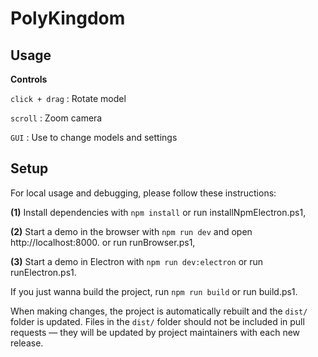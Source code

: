 PolyKingdom
======================


Usage
-----

**Controls**

`click + drag` : Rotate model

`scroll` : Zoom camera

`GUI` : Use to change models and settings


Setup
-----

For local usage and debugging, please follow these instructions:

**(1)** Install dependencies with `npm install` or run installNpmElectron.ps1,

**(2)** Start a demo in the browser with `npm run dev` and open http://localhost:8000. or run runBrowser.ps1,

**(3)** Start a demo in Electron with `npm run dev:electron` or run runElectron.ps1.

If you just wanna build the project, run `npm run build` or run build.ps1.

When making changes, the project is automatically rebuilt and the `dist/` folder
is updated. Files in the `dist/` folder should not be included in pull
requests — they will be updated by project maintainers with each new release.
